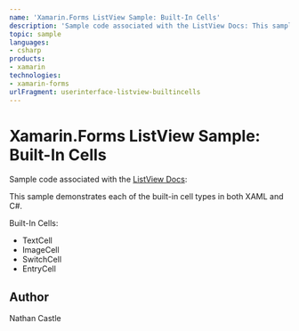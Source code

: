 ```yaml
---
name: 'Xamarin.Forms ListView Sample: Built-In Cells'
description: 'Sample code associated with the ListView Docs: This sample demonstrates each of the built-in cell types in both XAML and C. Built-In Cells: TextCell ImageCell SwitchCell EntryCell'
topic: sample
languages:
- csharp
products:
- xamarin
technologies:
- xamarin-forms
urlFragment: userinterface-listview-builtincells
---
```

Xamarin.Forms ListView Sample: Built-In Cells
===========================

Sample code associated with the [ListView Docs](http://developer.xamarin.com/guides/cross-platform/xamarin-forms/user-interface/list_view/):

This sample demonstrates each of the built-in cell types in both XAML and C#.

Built-In Cells:

* TextCell
* ImageCell
* SwitchCell
* EntryCell

Author
------
Nathan Castle
